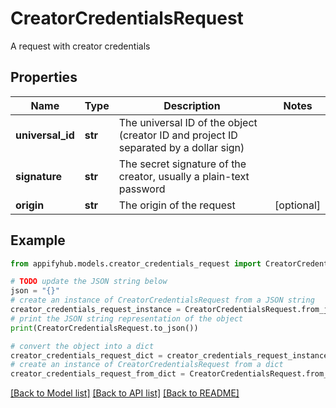 # CreatorCredentialsRequest

A request with creator credentials

## Properties

Name | Type | Description | Notes
------------ | ------------- | ------------- | -------------
**universal_id** | **str** | The universal ID of the object (creator ID and project ID separated by a dollar sign) | 
**signature** | **str** | The secret signature of the creator, usually a plain-text password | 
**origin** | **str** | The origin of the request | [optional] 

## Example

```python
from appifyhub.models.creator_credentials_request import CreatorCredentialsRequest

# TODO update the JSON string below
json = "{}"
# create an instance of CreatorCredentialsRequest from a JSON string
creator_credentials_request_instance = CreatorCredentialsRequest.from_json(json)
# print the JSON string representation of the object
print(CreatorCredentialsRequest.to_json())

# convert the object into a dict
creator_credentials_request_dict = creator_credentials_request_instance.to_dict()
# create an instance of CreatorCredentialsRequest from a dict
creator_credentials_request_from_dict = CreatorCredentialsRequest.from_dict(creator_credentials_request_dict)
```
[[Back to Model list]](../README.md#documentation-for-models) [[Back to API list]](../README.md#documentation-for-api-endpoints) [[Back to README]](../README.md)


